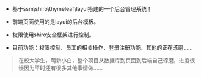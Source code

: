 * 基于ssm\shiro\thymeleaf\layui搭建的一个后台管理系统！

* 前端页面使用的是layui的后台模板。
* 权限使用shiro安全框架进行控制。
* 目前功能：权限控制、员工的相关操作、登录注册功能、其他的正在琢磨......

> 在校大学生，萌新小白，整个项目从数据库到页面到后端自己琢磨，进度很慢因为平时还有很多其他事情做......